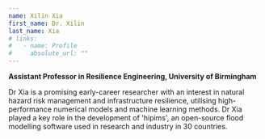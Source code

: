 ```yaml
---
name: Xilin Xia
first_name: Dr. Xilin
last_name: Xia
# links:
#   - name: Profile
#     absolute_url: ""
---
```



**Assistant Professor in Resilience Engineering, University of Birmingham**

Dr Xia is a promising early-career researcher with an interest in natural hazard risk management and infrastructure resilience, utilising high-performance numerical models and machine learning methods. Dr Xia played a key role in the development of 'hipims', an open-source flood modelling software used in research and industry in 30 countries.
